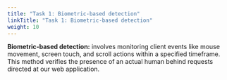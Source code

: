 ```yaml
---
title: "Task 1: Biometric-based detection"
linkTitle: "Task 1: Biometric-based detection"
weight: 10
---
```


**Biometric-based detection:** involves monitoring client events like mouse movement, screen touch, and scroll actions within a specified timeframe. This method verifies the presence of an actual human behind requests directed at our web application.


